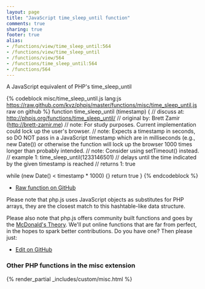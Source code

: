 ```yaml
---
layout: page
title: "JavaScript time_sleep_until function"
comments: true
sharing: true
footer: true
alias:
- /functions/view/time_sleep_until:564
- /functions/view/time_sleep_until
- /functions/view/564
- /functions/time_sleep_until:564
- /functions/564
---
```

<!-- Generated by Rakefile:build -->
A JavaScript equivalent of PHP's time_sleep_until

{% codeblock misc/time_sleep_until.js lang:js https://raw.github.com/kvz/phpjs/master/functions/misc/time_sleep_until.js raw on github %}
function time_sleep_until (timestamp) {
  //  discuss at: http://phpjs.org/functions/time_sleep_until/
  // original by: Brett Zamir (http://brett-zamir.me)
  //        note: For study purposes. Current implementation could lock up the user's browser.
  //        note: Expects a timestamp in seconds, so DO NOT pass in a JavaScript timestamp which are in milliseconds (e.g., new Date()) or otherwise the function will lock up the browser 1000 times longer than probably intended.
  //        note: Consider using setTimeout() instead.
  //   example 1: time_sleep_until(1233146501) // delays until the time indicated by the given timestamp is reached
  //   returns 1: true

  while (new Date() < timestamp * 1000) {}
  return true
}
{% endcodeblock %}

 - [Raw function on GitHub](https://github.com/kvz/phpjs/blob/master/functions/misc/time_sleep_until.js)

Please note that php.js uses JavaScript objects as substitutes for PHP arrays, they are 
the closest match to this hashtable-like data structure. 

Please also note that php.js offers community built functions and goes by the 
[McDonald's Theory](https://medium.com/what-i-learned-building/9216e1c9da7d). We'll put online 
functions that are far from perfect, in the hopes to spark better contributions. 
Do you have one? Then please just: 

 - [Edit on GitHub](https://github.com/kvz/phpjs/edit/master/functions/misc/time_sleep_until.js)


### Other PHP functions in the misc extension
{% render_partial _includes/custom/misc.html %}
